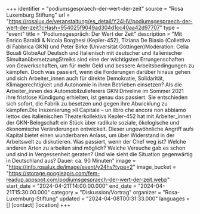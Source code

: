 +++
identifier = "podiumsgespraech-der-wert-der-zeit"
source = "Rosa Luxemburg Stiftung"
url = "https://rosalux.de/veranstaltung/es_detail/Y24HV/podiumsgespraech-der-wert-der-zeit?cHash=954025f9049ad304d1cc40aa42d97707"
type = "event"
title = "Podiumsgespräch: Der Wert der Zeit"
description = "Mit Enrico Baraldi & Nicola Borghesi (Kepler-452), Tiziana De Biasio (Collettivo di Fabbrica GKN) und Peter Birke (Universität Göttingen)Moderation: Celia Bouali
GlobeAuf Deutsch und Italienisch mit deutscher und italienischer SimultanübersetzungStreiks sind eine der wichtigsten Errungenschaften von Gewerkschaften, um für mehr Geld und bessere Arbeitsbedingungen zu kämpfen. Doch was passiert, wenn die Forderungen darüber hinaus gehen und sich Arbeiter_innen auch für direkte Demokratie, Solidarität, Klimagerechtigkeit und Autonomie in ihren Betrieben einsetzen? Als die Arbeiter_innen des Automobilzulieferers GKN Driveline im Sommer 2021 ihre fristlose Kündigung erhielten, ist genau das passiert. Sie entschieden sich sofort, die Fabrik zu besetzen und gegen ihre Abwicklung zu kämpfen.Die Inszenierung »Il Capitale – un libro che ancora non abbiamo letto« des italienischen Theaterkollektivs Kepler-452 hat mit Arbeiter_innen der GKN-Belegschaft ein Stück über radikale soziale, ökologische und ökonomische Veränderungen entwickelt. Dieser ungewöhnliche Angriff aufs Kapital bietet einen wunderbaren Anlass, um über Widerstand in der Arbeitswelt zu diskutieren. Was passiert, wenn der Chef weg ist? Welche anderen Arten zu arbeiten sind möglich? Welche Versuche gab es schon und sind in Vergessenheit geraten? Und wie sieht die Situation gegenwärtig in Deutschland aus? Dauer: ca. 90 Minuten"
image = "https://info.rosalux.de/image/event/y24hv?type=2"
image_bucket = "https://storage.googleapis.com/fem-readup.appspot.com/podiumsgespraech-der-wert-der-zeit.webp"
start_date = "2024-04-21T14:00:00.000"
end_date = "2024-04-21T15:30:00.000"
category = "Diskussion/Vortrag"
organizer = "Rosa-Luxemburg-Stiftung"
updated = "2024-04-08T00:31:33.000"
languages = []
[contact]
[location]
+++